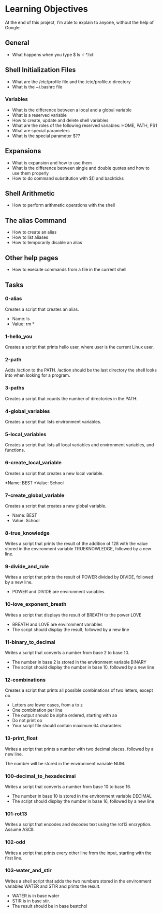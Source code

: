 # Learning Objectives

At the end of this project, I'm able to explain to anyone, without the help of Google:

## General

* What happens when you type $ ls -l *.txt

## Shell Initialization Files

* What are the /etc/profile file and the /etc/profile.d directory
* What is the ~/.bashrc file

### Variables

* What is the difference between a local and a global variable
* What is a reserved variable
* How to create, update and delete shell variables
* What are the roles of the following reserved variables: HOME, PATH, PS1
* What are special parameters
* What is the special parameter $??

## Expansions

* What is expansion and how to use them
* What is the difference between single and double quotes and how to use them properly
* How to do command substitution with $() and backticks

## Shell Arithmetic

* How to perform arithmetic operations with the shell

## The alias Command

* How to create an alias
* How to list aliases
* How to temporarily disable an alias

## Other help pages

* How to execute commands from a file in the current shell

## Tasks

### 0-alias

Creates a script that creates an alias.

* Name: ls
* Value: rm *

### 1-hello_you

Creates a script that prints hello user, where user is the current Linux user.

### 2-path

Adds /action to the PATH. /action should be the last directory the shell looks into when looking for a program.

### 3-paths

Creates a script that counts the number of directories in the PATH.

### 4-global_variables

Creates a script that lists environment variables.

### 5-local_variables

Creates a script that lists all local variables and environment variables, and functions.

### 6-create_local_variable

Creates a script that creates a new local variable.

*Name: BEST
*Value: School

### 7-create_global_variable

Creates a script that creates a new global variable.

* Name: BEST
* Value: School

### 8-true_knowledge

Writes a script that prints the result of the addition of 128 with the value stored in the environment variable TRUEKNOWLEDGE, followed by a new line.

### 9-divide_and_rule

Writes a script that prints the result of POWER divided by DIVIDE, followed by a new line.

* POWER and DIVIDE are environment variables

### 10-love_exponent_breath

Writes a script that displays the result of BREATH to the power LOVE

* BREATH and LOVE are environment variables
* The script should display the result, followed by a new line

### 11-binary_to_decimal

Writes a script that converts a number from base 2 to base 10.

* The number in base 2 is stored in the environment variable BINARY
* The script should display the number in base 10, followed by a new line

### 12-combinations

Creates a script that prints all possible combinations of two letters, except oo.

* Letters are lower cases, from a to z
* One combination per line
* The output should be alpha ordered, starting with aa
* Do not print oo
* Your script file should contain maximum 64 characters

### 13-print_float

Writes a script that prints a number with two decimal places, followed by a new line.

The number will be stored in the environment variable NUM.

### 100-decimal_to_hexadecimal

Writes a script that converts a number from base 10 to base 16.

* The number in base 10 is stored in the environment variable DECIMAL
* The script should display the number in base 16, followed by a new line

### 101-rot13

Writes a script that encodes and decodes text using the rot13 encryption. Assume ASCII.

### 102-odd

Writes a script that prints every other line from the input, starting with the first line.

### 103-water_and_stir

Writes a shell script that adds the two numbers stored in the environment variables WATER and STIR and prints the result.

* WATER is in base water
* STIR is in base stir.
* The result should be in base bestchol
